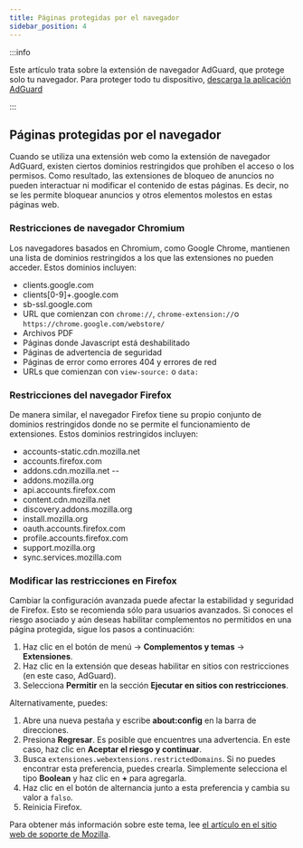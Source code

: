 ```yaml
---
title: Páginas protegidas por el navegador
sidebar_position: 4
---
```


:::info

Este artículo trata sobre la extensión de navegador AdGuard, que protege solo tu navegador. Para proteger todo tu dispositivo, [descarga la aplicación AdGuard](https://adguard.com/download.html?auto=true)

:::

## Páginas protegidas por el navegador

Cuando se utiliza una extensión web como la extensión de navegador AdGuard, existen ciertos dominios restringidos que prohíben el acceso o los permisos. Como resultado, las extensiones de bloqueo de anuncios no pueden interactuar ni modificar el contenido de estas páginas. Es decir, no se les permite bloquear anuncios y otros elementos molestos en estas páginas web.

### Restricciones de navegador Chromium

Los navegadores basados en Chromium, como Google Chrome, mantienen una lista de dominios restringidos a los que las extensiones no pueden acceder. Estos dominios incluyen:

- clients.google.com
- clients[0-9]+.google.com
- sb-ssl.google.com
- URL que comienzan con `chrome://`, `chrome-extension://`o `https://chrome.google.com/webstore/`
- Archivos PDF
- Páginas donde Javascript está deshabilitado
- Páginas de advertencia de seguridad
- Páginas de error como errores 404 y errores de red
- URLs que comienzan con `view-source:` o `data:`

### Restricciones del navegador Firefox

De manera similar, el navegador Firefox tiene su propio conjunto de dominios restringidos donde no se permite el funcionamiento de extensiones. Estos dominios restringidos incluyen:

- accounts-static.cdn.mozilla.net
- accounts.firefox.com
- addons.cdn.mozilla.net --
- addons.mozilla.org
- api.accounts.firefox.com
- content.cdn.mozilla.net
- discovery.addons.mozilla.org
- install.mozilla.org
- oauth.accounts.firefox.com
- profile.accounts.firefox.com
- support.mozilla.org
- sync.services.mozilla.com

### Modificar las restricciones en Firefox

Cambiar la configuración avanzada puede afectar la estabilidad y seguridad de Firefox. Esto se recomienda sólo para usuarios avanzados. Si conoces el riesgo asociado y aún deseas habilitar complementos no permitidos en una página protegida, sigue los pasos a continuación:

1. Haz clic en el botón de menú → **Complementos y temas** → **Extensiones**.
2. Haz clic en la extensión que deseas habilitar en sitios con restricciones (en este caso, AdGuard).
3. Selecciona **Permitir** en la sección **Ejecutar en sitios con restricciones**.

Alternativamente, puedes:

1. Abre una nueva pestaña y escribe **about:config** en la barra de direcciones.
2. Presiona **Regresar**. Es posible que encuentres una advertencia. En este caso, haz clic en **Aceptar el riesgo y continuar**.
3. Busca `extensiones.webextensions.restrictedDomains`. Si no puedes encontrar esta preferencia, puedes crearla. Simplemente selecciona el tipo **Boolean** y haz clic en **+** para agregarla.
4. Haz clic en el botón de alternancia junto a esta preferencia y cambia su valor a `falso`.
5. Reinicia Firefox.

Para obtener más información sobre este tema, lee [el artículo en el sitio web de soporte de Mozilla](https://mzl.la/3POXoWi).
